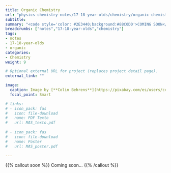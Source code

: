 ```yaml
---
title: Organic Chemistry
url: "physics-chemistry-notes/17-18-year-olds/chemistry/organic-chemistry"
subtitle: 
summary: "<code style='color: #2E3440;background:#88C0D0'>COMING SOON</code>"
breadcrumbs: ["notes","17-18-year-olds","chemistry"]
tags:
- notes
- 17-18-year-olds
- organic
categories:
- Chemistry
weight: 9

# Optional external URL for project (replaces project detail page).
external_link: ""

image:
  caption: Image by [**Colin Behrens**](https://pixabay.com/es/users/colin00b-346653/) on [Pixabay](https://pixabay.com/es/)
  focal_point: Smart

# links:
# - icon_pack: fas
#   icon: file-download
#   name: PDF Texto
#   url: MAS_texto.pdf
  
# - icon_pack: fas
#   icon: file-download
#   name: Póster
#   url: MAS_poster.pdf

---
```


{{% callout soon %}}
Coming soon...
{{% /callout %}}
